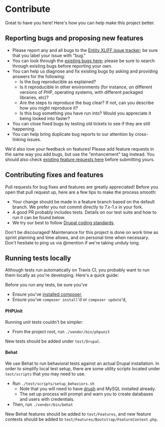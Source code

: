 # Contribute

Great to have you here! Here's how you can help make this project better.


## Reporting bugs and proposing new features

* Please report any and all bugs to the [Entity XLIFF issue tracker][]; be sure
  that you label your issue with "bug."
* You can look through the [existing bugs here][]; please be sure to search
  through existing bugs before reporting your own.
* You can help us diagnose and fix existing bugs by asking and providing answers
  for the following:
  * Is the bug reproducible as explained?
  * Is it reproducible in other environments (for instance, on different
    versions of PHP, operating systems, with different packaged libraries, etc)?
  * Are the steps to reproduce the bug clear? If not, can you describe how you
    might reproduce it?
  * Is this bug something you have run into? Would you appreciate it being
    looked into faster?
* You can close fixed bugs by testing old tickets to see if they are still happening.
* You can help bring duplicate bug reports to our attention by cross-linking
  issues.

We'd also love your feedback on features! Please add feature requests in the
same way you add bugs, but use the "enhancement" tag instead. You should also
check [existing feature requests here][] before submitting yours.


## Contributing fixes and features

Pull requests for bug fixes and features are greatly appreciated! Before you
open that pull request up, here are a few tips to make the process smooth:

* Your change should be made in a feature branch based on the default branch. We
  prefer you not commit directly to 7.x-1.x in your fork.
* A good PR probably includes tests. Details on our test suite and how to run it
  can be found below.
* We try our best to follow [Drupal coding standards][].

Don't be discouraged! Maintenance for this project is done on work time as
sprint planning and time allows, and on personal time when necessary. Don't
hesitate to ping us via @mention if we're taking unduly long.


## Running tests locally

Although tests run automatically on Travis CI, you probably want to run them
locally as you're developing. Here's a quick guide:

Before you run any tests, be sure you've

* Ensure you've [installed composer][],
* Ensure you've `composer install`'d or `composer update`'d,

#### PHPUnit

Running unit tests couldn't be simpler:

* From the project root, run `./vendor/bin/phpunit`

New tests should be added under `test/Drupal`.

#### Behat

We use Behat to run behavioral tests against an actual Drupal installation. In
order to simplify local test setup, there are some utility scripts located under
`test/scripts` that you may need to use.

* Run `./test/scripts/setup_behaviors.sh`
  * Note that you will need to have [drush][] and MySQL installed already.
  * The set up process will prompt and warn you to create databases and users
    with credentials.
* Then, run `./vendor/bin/behat`

New Behat features should be added to `test/Features`, and new feature contexts
should be added to `test/Features/Bootstrap/FeatureContext.php`.


[Entity XLIFF issue tracker]: https://github.com/tableau-mkt/entity_xliff/issues
[existing bugs here]: https://github.com/tableau-mkt/entity_xliff/issues?q=is%3Aopen+is%3Aissue+label%3Abug
[existing feature requests here]: https://github.com/tableau-mkt/entity_xliff/issues?q=is%3Aopen+is%3Aissue+label%3Aenhancement
[Drupal coding standards]: https://www.drupal.org/coding-standards
[installed composer]: https://getcomposer.org/doc/00-intro.md#installation-linux-unix-osx
[drush]: https://github.com/drush-ops/drush/blob/master/docs/install.md
